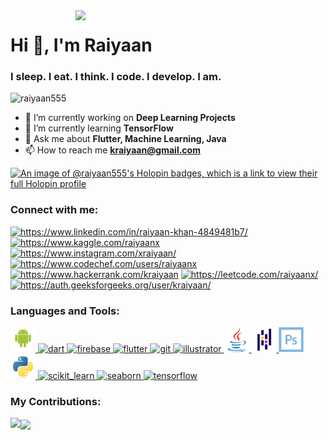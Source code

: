 <image align="right" width = "400" src="https://i.pinimg.com/originals/c6/3c/ae/c63cae1344766f14d9d184e5aafed065.gif">
<h1 align="left">Hi 👋, I'm Raiyaan</h1>
<h3 align="left">I sleep. I eat. I think. I code. I develop. I am. </h3>
<p align="left"> <img src="https://komarev.com/ghpvc/?username=raiyaan555&label=Profile%20views&color=blueviolet&style=flat" alt="raiyaan555" /> </p>



- 🔭 I’m currently working on **Deep Learning Projects**
- 🌱 I’m currently learning **TensorFlow**
- 💬 Ask me about **Flutter, Machine Learning, Java**
- 📫 How to reach me **kraiyaan@gmail.com**

  


[![An image of @raiyaan555's Holopin badges, which is a link to view their full Holopin profile](https://holopin.me/raiyaan555)](https://holopin.io/@raiyaan555)



<h3 align="left">Connect with me:</h3>
<p align="left">
<a href="https://www.linkedin.com/in/raiyaan-khan-4849481b7/" target="blank"><img  src="https://raw.githubusercontent.com/rahuldkjain/github-profile-readme-generator/master/src/images/icons/Social/linked-in-alt.svg" alt="https://www.linkedin.com/in/raiyaan-khan-4849481b7/" height="30" width="40" /></a>
<a href="https://www.kaggle.com/raiyaanx" target="blank"><img  src="https://raw.githubusercontent.com/rahuldkjain/github-profile-readme-generator/master/src/images/icons/Social/kaggle.svg" alt="https://www.kaggle.com/raiyaanx" height="30" width="40" /></a>
<a href="https://www.instagram.com/xraiyaan/" target="blank"><img  src="https://raw.githubusercontent.com/rahuldkjain/github-profile-readme-generator/master/src/images/icons/Social/instagram.svg" alt="https://www.instagram.com/xraiyaan/" height="30" width="40" /></a>
<a href="https://www.codechef.com/users/raiyaanx" target="blank"><img  src="https://cdn.jsdelivr.net/npm/simple-icons@3.1.0/icons/codechef.svg" alt="https://www.codechef.com/users/raiyaanx" height="30" width="40" /></a>
<a href="https://www.hackerrank.com/kraiyaan" target="blank"><img src="https://raw.githubusercontent.com/rahuldkjain/github-profile-readme-generator/master/src/images/icons/Social/hackerrank.svg" alt="https://www.hackerrank.com/kraiyaan" height="30" width="40" /></a>
<a href="https://leetcode.com/raiyaanx/" target="blank"><img  src="https://raw.githubusercontent.com/rahuldkjain/github-profile-readme-generator/master/src/images/icons/Social/leet-code.svg" alt="https://leetcode.com/raiyaanx/" height="30" width="40" /></a>
<a href="https://auth.geeksforgeeks.org/user/kraiyaan/" target="blank"><img src="https://raw.githubusercontent.com/rahuldkjain/github-profile-readme-generator/master/src/images/icons/Social/geeks-for-geeks.svg" alt="https://auth.geeksforgeeks.org/user/kraiyaan/" height="30" width="40" /></a>
</p>
<h3 align="left">Languages and Tools:</h3>
<a href="https://developer.android.com" target="_blank" rel="noreferrer"> <img src="https://raw.githubusercontent.com/devicons/devicon/master/icons/android/android-original-wordmark.svg" alt="android" width="40" height="40"/> </a> <a href="https://dart.dev" target="_blank" rel="noreferrer"> 
<img src="https://www.vectorlogo.zone/logos/dartlang/dartlang-icon.svg" alt="dart" width="40" height="40"/> </a> <a href="https://firebase.google.com/" target="_blank" rel="noreferrer"> 
<img src="https://www.vectorlogo.zone/logos/firebase/firebase-icon.svg" alt="firebase" width="40" height="40"/> </a> <a href="https://flutter.dev" target="_blank" rel="noreferrer"> <img src="https://www.vectorlogo.zone/logos/flutterio/flutterio-icon.svg" alt="flutter" width="40" height="40"/> </a> <a href="https://git-scm.com/" target="_blank" rel="noreferrer"> <img src="https://www.vectorlogo.zone/logos/git-scm/git-scm-icon.svg" alt="git" width="40" height="40"/> </a> <a href="https://www.adobe.com/in/products/illustrator.html" target="_blank" rel="noreferrer"> <img src="https://www.vectorlogo.zone/logos/adobe_illustrator/adobe_illustrator-icon.svg" alt="illustrator" width="40" height="40"/> </a> <a href="https://www.java.com" target="_blank" rel="noreferrer"> <img src="https://raw.githubusercontent.com/devicons/devicon/master/icons/java/java-original.svg" alt="java" width="40" height="40"/> </a> <a href="https://pandas.pydata.org/" target="_blank" rel="noreferrer"> <img src="https://raw.githubusercontent.com/devicons/devicon/2ae2a900d2f041da66e950e4d48052658d850630/icons/pandas/pandas-original.svg" alt="pandas" width="40" height="40"/> </a> <a href="https://www.photoshop.com/en" target="_blank" rel="noreferrer"> <img src="https://raw.githubusercontent.com/devicons/devicon/master/icons/photoshop/photoshop-line.svg" alt="photoshop" width="40" height="40"/> </a> <a href="https://www.python.org" target="_blank" rel="noreferrer"> <img src="https://raw.githubusercontent.com/devicons/devicon/master/icons/python/python-original.svg" alt="python" width="40" height="40"/> </a> <a href="https://scikit-learn.org/" target="_blank" rel="noreferrer"> <img src="https://upload.wikimedia.org/wikipedia/commons/0/05/Scikit_learn_logo_small.svg" alt="scikit_learn" width="40" height="40"/> </a> <a href="https://seaborn.pydata.org/" target="_blank" rel="noreferrer"> <img src="https://seaborn.pydata.org/_images/logo-mark-lightbg.svg" alt="seaborn" width="40" height="40"/> </a> <a href="https://www.tensorflow.org" target="_blank" rel="noreferrer"> <img src="https://www.vectorlogo.zone/logos/tensorflow/tensorflow-icon.svg" alt="tensorflow" width="40" height="40"/> </a>
</p>

<h3 align="left">My Contributions:</h3>
<p><img align="left" src="https://github-readme-streak-stats.herokuapp.com?user=raiyaan555&theme=radical&hide_border=true)](https://git.io/streak-stats" /></p>
<image align="center" width = "800" src="https://i.pinimg.com/originals/fe/c8/52/fec852c3000074d73b8a0c717b053853.gif">

